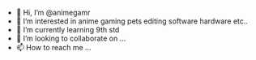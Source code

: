 - 👋 Hi, I’m @animegamr
- 👀 I’m interested in anime gaming pets editing software hardware etc..
- 🌱 I’m currently learning 9th std
- 💞️ I’m looking to collaborate on ...
- 📫 How to reach me ...

<!---
animegamr/animegamr is a ✨ special ✨ repository because its `README.md` (this file) appears on your GitHub profile.
You can click the Preview link to take a look at your changes.
--->
